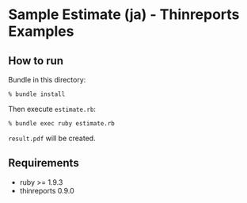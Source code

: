 # Sample Estimate (ja) - Thinreports Examples

## How to run

Bundle in this directory:

    % bundle install

Then execute `estimate.rb`:

    % bundle exec ruby estimate.rb

`result.pdf` will be created.

## Requirements

* ruby >= 1.9.3
* thinreports 0.9.0
